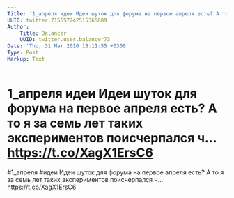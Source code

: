 ```yaml
---
Title: '1_апреля идеи Идеи шуток для форума на первое апреля есть? А то я за семь лет таких экспериментов поисчерпался ч… https://t.co/XagX1ErsC6'
UUID: twitter.715557242515365889
Author:
    Title: Balancer
    UUID: twitter.user.balancer73
Date: 'Thu, 31 Mar 2016 18:11:55 +0300'
Type: Post
Markup: Text
---
```


# 1_апреля идеи Идеи шуток для форума на первое апреля есть? А то я за семь лет таких экспериментов поисчерпался ч… https://t.co/XagX1ErsC6

#1_апреля #идеи Идеи шуток для форума на первое апреля есть?
А то я за семь лет таких экспериментов поисчерпался ч…
https://t.co/XagX1ErsC6